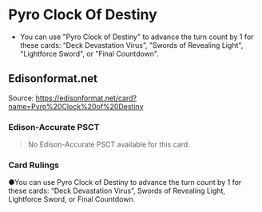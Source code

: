 # Pyro Clock Of Destiny

*   You can use "Pyro Clock of Destiny" to advance the turn count by 1 for these cards: “Deck Devastation Virus”, "Swords of Revealing Light", "Lightforce Sword", or "Final Countdown".

## Edisonformat.net

Source: https://edisonformat.net/card?name=Pyro%20Clock%20of%20Destiny

### Edison-Accurate PSCT

> No Edison-Accurate PSCT available for this card.

### Card Rulings

●You can use Pyro Clock of Destiny to advance the turn count by 1 for these cards: “Deck Devastation Virus”, Swords of Revealing Light, Lightforce Sword, or Final Countdown.
            